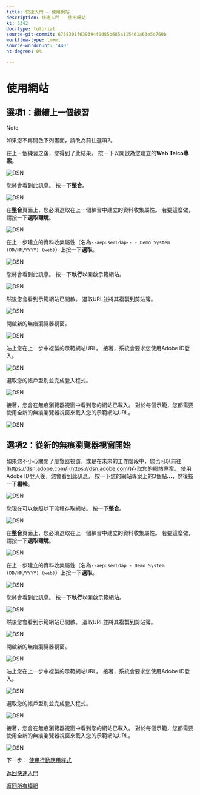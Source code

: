 ```yaml
---
title: 快速入門 — 使用網站
description: 快速入門 — 使用網站
kt: 5342
doc-type: tutorial
source-git-commit: 6758301f639394f0d85b685a115461a63e5d760b
workflow-type: tm+mt
source-wordcount: '440'
ht-degree: 0%

---
```


# 使用網站

## 選項1：繼續上一個練習

>[!NOTE]
>
>如果您不再開啟下列畫面，請改為前往選項2。

在上一個練習之後，您得到了此結果。 按一下以開啟為您建立的&#x200B;**Web Telco專案**。

![DSN](./images/dsn5a.png)

您將會看到此訊息。 按一下&#x200B;**整合**。

![DSN](./images/web1.png)

在&#x200B;**整合**&#x200B;頁面上，您必須選取在上一個練習中建立的資料收集屬性。 若要這麼做，請按一下&#x200B;**選取環境**。

![DSN](./images/web2.png)

在上一步建立的資料收集屬性（名為`--aepUserLdap-- - Demo System (DD/MM/YYYY) (web)`）上按一下&#x200B;**選取**。

![DSN](./images/web2a.png)

您將會看到此訊息。 按一下&#x200B;**執行**&#x200B;以開啟示範網站。

![DSN](./images/web2b.png)

然後您會看到示範網站已開啟。 選取URL並將其複製到剪貼簿。

![DSN](./images/web3.png)

開啟新的無痕瀏覽器視窗。

![DSN](./images/web4.png)

貼上您在上一步中複製的示範網站URL。 接著，系統會要求您使用Adobe ID登入。

![DSN](./images/web5.png)

選取您的帳戶型別並完成登入程式。

![DSN](./images/web6.png)

接著，您會在無痕瀏覽器視窗中看到您的網站已載入。 對於每個示範，您都需要使用全新的無痕瀏覽器視窗來載入您的示範網站URL。

![DSN](./images/web7.png)

## 選項2：從新的無痕瀏覽器視窗開始

如果您不小心關閉了瀏覽器視窗，或是在未來的工作階段中，您也可以前往[https://dsn.adobe.com/](https://dsn.adobe.com/)存取您的網站專案。 使用Adobe ID登入後，您會看到此訊息。 按一下您的網站專案上的3個點&#x200B;**...**，然後按一下&#x200B;**編輯**。

![DSN](./images/web8.png)

您現在可以依照以下流程存取網站。 按一下&#x200B;**整合**。

![DSN](./images/web1.png)

在&#x200B;**整合**&#x200B;頁面上，您必須選取在上一個練習中建立的資料收集屬性。 若要這麼做，請按一下&#x200B;**選取環境**。

![DSN](./images/web2.png)

在上一步建立的資料收集屬性（名為`--aepUserLdap - Demo System (DD/MM/YYYY) (web)`）上按一下&#x200B;**選取**。

![DSN](./images/web2a.png)

您將會看到此訊息。 按一下&#x200B;**執行**&#x200B;以開啟示範網站。

![DSN](./images/web2b.png)

然後您會看到示範網站已開啟。 選取URL並將其複製到剪貼簿。

![DSN](./images/web3.png)

開啟新的無痕瀏覽器視窗。

![DSN](./images/web4.png)

貼上您在上一步中複製的示範網站URL。 接著，系統會要求您使用Adobe ID登入。

![DSN](./images/web5.png)

選取您的帳戶型別並完成登入程式。

![DSN](./images/web6.png)

接著，您會在無痕瀏覽器視窗中看到您的網站已載入。 對於每個示範，您都需要使用全新的無痕瀏覽器視窗來載入您的示範網站URL。

![DSN](./images/web7.png)

下一步： [使用行動應用程式](./ex5.md)

[返回快速入門](./getting-started.md)

[返回所有模組](./../../../overview.md)
